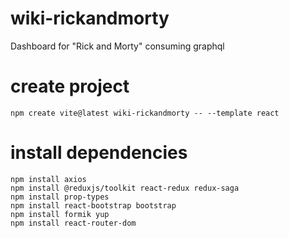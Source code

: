 # wiki-rickandmorty

Dashboard for "Rick and Morty" consuming graphql

# create project

```properties
npm create vite@latest wiki-rickandmorty -- --template react
```

# install dependencies

```properties
npm install axios
npm install @reduxjs/toolkit react-redux redux-saga
npm install prop-types
npm install react-bootstrap bootstrap
npm install formik yup
npm install react-router-dom
```
